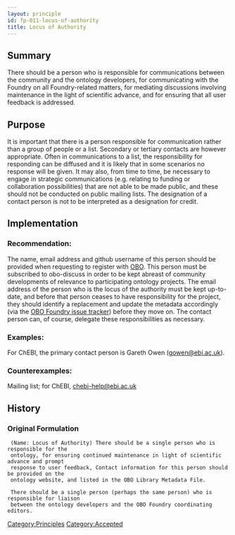```yaml
---
layout: principle
id: fp-011-locus-of-authority
title: Locus of Authority
---
```


## Summary
There should be a person who is responsible for communications between the 
community and the ontology developers, for communicating with the Foundry on all 
Foundry-related matters, for mediating discussions involving maintenance in the 
light of scientific advance, and for ensuring that all user feedback is addressed.

## Purpose
It is important that there is a person responsible for communication rather than a group of people or a list. Secondary or tertiary contacts are however appropriate. Often in communications to a list, the responsibility for responding can be diffused and it is likely that in some scenarios no response will be given. It may also, from time to time, be necessary to engage in strategic communications (e.g. relating to funding or collaboration possibilities) that are not able to be made public, and these should not be conducted on public mailing lists. The designation of a contact person is not to be interpreted as a designation for credit.

## Implementation
    
### Recommendation: 

The name, email address and github username of this person should be provided when requesting to register with [OBO](http://obofoundry.org). 
This person must be subscribed to 
obo-discuss in order to be kept abreast of community developments of relevance to 
participating ontology projects. The email address of the person who is the locus of the 
authority must be kept up-to-date, and before that person ceases to have responsibility 
for the project, they should identify a replacement and update the metadata accordingly 
(via the [OBO Foundry issue tracker](https://github.com/OBOFoundry/OBOFoundry.github.io/issues)) before they move on. The contact person can, of course, delegate 
these responsibilities as necessary.

### Examples: 
For ChEBI, the primary contact person is Gareth Owen (gowen@ebi.ac.uk). 

### Counterexamples: 
Mailing list; for ChEBI, chebi-help@ebi.ac.uk

## History

### Original Formulation

```
 (Name: Locus of Authority) There should be a single person who is responsible for the 
 ontology, for ensuring continued maintenance in light of scientific advance and prompt 
 response to user feedback, Contact information for this person should be provided on the 
 ontology website, and listed in the OBO Library Metadata File.
 
 There should be a single person (perhaps the same person) who is responsible for liaison 
 between the ontology developers and the OBO Foundry coordinating editors. 

```

<Category:Principles> <Category:Accepted>
